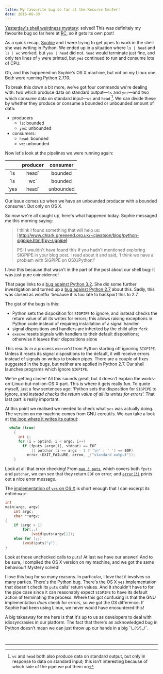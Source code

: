 ```yaml
---
title: My favourite bug so far at the Recurse Center!
date: 2015-06-30
---
```


[Yesterday's shell weirdness mystery][post]: solved! This was definitely my favourite
bug so far here at [RC], so it gets its own post!

[post]: http://kamalmarhubi.com/blog/2015/06/29/recurse-center-lab-notes/#python-shell-writing-weirdness
[rc]: https://www.recurse.com/

As a quick recap, [Sophie] and I were trying to get pipes to work in the shell
she was writing in Python. We ended up in a situation where `ls | head` and `ls
| wc` worked, but `yes | head` did not. `head` would terminate just fine, and
only ten lines of `y` were printed, but `yes` continued to run and consume lots
of CPU.

Oh, and this happened on Sophie's OS X machine, but not on my Linux one. Both were
running Python 2.7.10.

[sophie]: http://sfrapoport.github.io/

To break this down a bit more, we've got four commands we're dealing with: two
which produce data on standard output—`ls` and `yes`—and two which consume
data on standard input—`wc` and `head` [^wc-head-stdout]. We can divide these
by whether they produce or consume a bounded or unbounded amount of data:

- producers
  - `ls`: bounded
  - `yes`: unbounded
- consumers:
  - `head`: bounded
  - `wc`: unbounded

[^wc-head-stdout]:
    `wc` and `head` both also produce data on standard output, but only in
    response to data on standard input; this isn't interesting because of which
    side of the pipe we put them on

Now let's look at the pipelines we were running again:


|              | producer  | consumer  |
|:------------:|:---------:|:---------:|
| `ls | head`  | bounded   | bounded   |
| `ls | wc`    | bounded   | unbounded |
| `yes | head` | unbounded | bounded   |


Our issue comes up when we have an unbounded producer with a bounded consumer.
But only on OS X. 

So now we're all caught up, here's what happened today. Sophie messaged me this
morning saying:

> I think I found something that will help us:
> [http://www.chiark.greenend.org.uk/~cjwatson/blog/python-sigpipe.html][py-sigpipe]
>
> PS: I wouldn't have found this if you hadn't mentioned exploring SIGPIPE in
> your blog post. I read about it and said, 'I think we have a problem with
> SIGPIPE on OSX/Python!'

[py-sigpipe]: http://www.chiark.greenend.org.uk/~cjwatson/blog/python-sigpipe.html

I _love_ this because that wasn't in the part of the post about our shell bug:
it was just pure coincidence!

That page links to a [bug against Python 3.2][py32-bug]. She did some further
investigation and turned up a [bug against Python 2.7][py27-bug] about this.
Sadly, this was closed as wontfix ‘because it is too late to backport this to 2.7.’

[py32-bug]: http://bugs.python.org/issue1615376
[py27-bug]: http://bugs.python.org/issue1652

The gist of the bugs is this:

- Python sets the disposition for `SIGPIPE` to ignore, and instead checks the
  return value of all its writes for errors; this allows raising exceptions in
  Python code instead of requiring installation of a signal handler
- signal dispositions and handlers are inherited by the child after `fork`
- `execve` resets signals with handlers to their default dispositions;
  otherwise it leaves their dispositions alone 

This results in a process `execve`'d from Python starting off ignoring
`SIGPIPE`. Unless it resets its signal dispositions to the default, it will
receive errors instead of signals on writes to broken pipes. There are a couple
of fixes suggested in the bugs, but neither are applied in Python 2.7. Our
shell launches programs which ignore `SIGPIPE`.

We're getting closer!  All this sounds great, but it doesn't explain the
works-on-Linux-but-not-on-OS X part. This is where it gets really fun. To quote
myself, just a few sentences ago: ‘Python sets the disposition for `SIGPIPE` to
ignore, and _instead checks the return value of all its writes for errors_’.
That last part is really important.

At this point we realised we needed to check what `yes` was actually doing. The
version on my machine comes from GNU coreutils. We can take a look at [the loop
where it writes its output][gnu-loop]:

~~~ c
  while (true)
    {
      int i;
      for (i = optind; i < argc; i++)
        if (fputs (argv[i], stdout) == EOF
            || putchar (i == argc - 1 ? '\n' : ' ') == EOF)
          error (EXIT_FAILURE, errno, _("standard output"));
    }
~~~

[gnu-loop]: https://sources.debian.net/src/coreutils/8.23-4/src/yes.c/#L80

Look at all that error checking! From [`man 3 puts`][linux-man-3-puts], which
covers both `fputs` and `putchar`, we can see that they return `EOF` on error;
and [`error(3)`][linux-man-3-error] prints out a nice error message.

[linux-man-3-puts]: http://man7.org/linux/man-pages/man3/puts.3.html#RETURN_VALUE
[linux-man-3-error]: http://man7.org/linux/man-pages/man3/error.3.html

The [implementation of `yes` on OS X][osx-yes] is short enough that I can excerpt its entire `main`:

~~~ c
int
main(argc, argv)
    int argc;
    char **argv;
{
    if (argc > 1)
        for(;;)
            (void)puts(argv[1]);
    else for (;;)
        (void)puts("y");
}
~~~

[osx-yes]: http://www.opensource.apple.com/source/shell_cmds/shell_cmds-170/yes/yes.c

Look at those unchecked calls to `puts`! At last we have our answer! And to be
sure, I compiled the OS X version on my machine, and we got the same behaviour!
Mystery solved!

I love this bug for so many reasons. In particular, I love that it involves so
many parties. There's the Python bug. There's the OS X `yes` implementation
that doesn't check its `puts` calls' return values. And it shouldn't have to
for the pipe case since it can reasonably expect `SIGPIPE` to have its default
action of terminating the process. Where this got confusing is that the GNU
implementation _does_ check for errors, so we got the OS difference. If Sophie
had been using Linux, we never would have encountered this!

A big takeaway for me here is that it's up to us as developers to deal with
idiosyncrasies in our platform. The fact that there's an acknowledged bug in
Python doesn't mean we can just throw up our hands in a big ¯\\\_(ツ)\_/¯.

<br />

---
